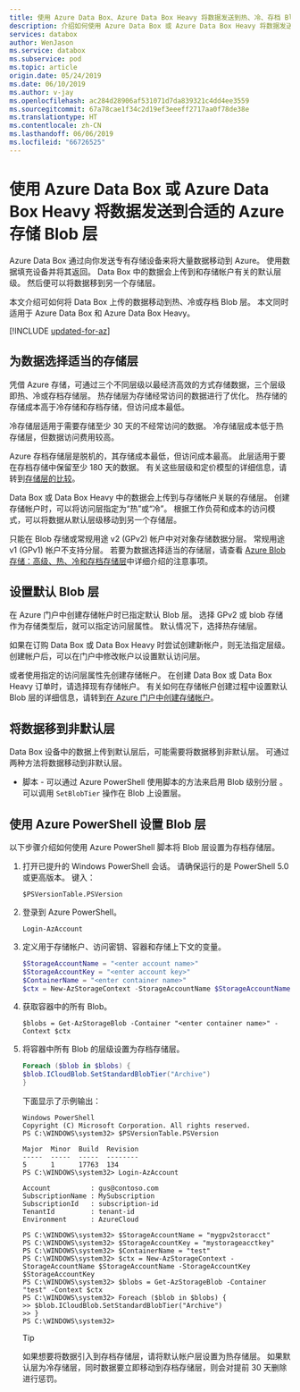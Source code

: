 ```yaml
---
title: 使用 Azure Data Box、Azure Data Box Heavy 将数据发送到热、冷、存档 Blob 层 | 数据中的 Microsoft Docs
description: 介绍如何使用 Azure Data Box 或 Azure Data Box Heavy 将数据发送到合适的块 Blob 存储层（如热、冷或存档存储层）
services: databox
author: WenJason
ms.service: databox
ms.subservice: pod
ms.topic: article
origin.date: 05/24/2019
ms.date: 06/10/2019
ms.author: v-jay
ms.openlocfilehash: ac284d28906af531071d7da839321c4dd4ee3559
ms.sourcegitcommit: 67a78cae1f34c2d19ef3eeeff2717aa0f78de38e
ms.translationtype: HT
ms.contentlocale: zh-CN
ms.lasthandoff: 06/06/2019
ms.locfileid: "66726525"
---
```

# <a name="use-azure-data-box-or-azure-data-box-heavy-to-send-data-to-appropriate-azure-storage-blob-tier"></a>使用 Azure Data Box 或 Azure Data Box Heavy 将数据发送到合适的 Azure 存储 Blob 层

Azure Data Box 通过向你发送专有存储设备来将大量数据移动到 Azure。 使用数据填充设备并将其返回。 Data Box 中的数据会上传到和存储帐户有关的默认层级。 然后便可以将数据移到另一个存储层。

本文介绍可如何将 Data Box 上传的数据移动到热、冷或存档 Blob 层。 本文同时适用于 Azure Data Box 和 Azure Data Box Heavy。

[!INCLUDE [updated-for-az](../../includes/updated-for-az.md)]

## <a name="choose-the-correct-storage-tier-for-your-data"></a>为数据选择适当的存储层

凭借 Azure 存储，可通过三个不同层级以最经济高效的方式存储数据，三个层级即热、冷或存档存储层。 热存储层为存储经常访问的数据进行了优化。 热存储的存储成本高于冷存储和存档存储，但访问成本最低。

冷存储层适用于需要存储至少 30 天的不经常访问的数据。 冷存储层成本低于热存储层，但数据访问费用较高。

Azure 存档存储层是脱机的，其存储成本最低，但访问成本最高。 此层适用于要在存档存储中保留至少 180 天的数据。 有关这些层级和定价模型的详细信息，请转到[存储层的比较](/storage/blobs/storage-blob-storage-tiers)。

Data Box 或 Data Box Heavy 中的数据会上传到与存储帐户关联的存储层。 创建存储帐户时，可以将访问层指定为“热”或“冷”。 根据工作负荷和成本的访问模式，可以将数据从默认层级移动到另一个存储层。

只能在 Blob 存储或常规用途 v2 (GPv2) 帐户中对对象存储数据分层。 常规用途 v1 (GPv1) 帐户不支持分层。 若要为数据选择适当的存储层，请查看 [Azure Blob 存储：高级、热、冷和存档存储层](https://docs.microsoft.com/azure/storage/blobs/storage-blob-storage-tiers)中详细介绍的注意事项。

## <a name="set-a-default-blob-tier"></a>设置默认 Blob 层

在 Azure 门户中创建存储帐户时已指定默认 Blob 层。 选择 GPv2 或 blob 存储作为存储类型后，就可以指定访问层属性。 默认情况下，选择热存储层。

如果在订购 Data Box 或 Data Box Heavy 时尝试创建新帐户，则无法指定层级。 创建帐户后，可以在门户中修改帐户以设置默认访问层。

或者使用指定的访问层属性先创建存储帐户。 在创建 Data Box 或 Data Box Heavy 订单时，请选择现有存储帐户。 有关如何在存储帐户创建过程中设置默认 Blob 层的详细信息，请转到[在 Azure 门户中创建存储帐户](/storage/common/storage-quickstart-create-account?tabs=portal)。

## <a name="move-data-to-a-non-default-tier"></a>将数据移到非默认层

Data Box 设备中的数据上传到默认层后，可能需要将数据移到非默认层。 可通过两种方法将数据移动到非默认层。

- 脚本 - 可以通过 Azure PowerShell 使用脚本的方法来启用 Blob 级别分层  。 可以调用 `SetBlobTier` 操作在 Blob 上设置层。

## <a name="use-azure-powershell-to-set-the-blob-tier"></a>使用 Azure PowerShell 设置 Blob 层

以下步骤介绍如何使用 Azure PowerShell 脚本将 Blob 层设置为存档存储层。

1. 打开已提升的 Windows PowerShell 会话。 请确保运行的是 PowerShell 5.0 或更高版本。 键入：

   `$PSVersionTable.PSVersion`     

2. 登录到 Azure PowerShell。 

   `Login-AzAccount`  

3. 定义用于存储帐户、访问密钥、容器和存储上下文的变量。

    ```powershell
    $StorageAccountName = "<enter account name>"
    $StorageAccountKey = "<enter account key>"
    $ContainerName = "<enter container name>"
    $ctx = New-AzStorageContext -StorageAccountName $StorageAccountName -StorageAccountKey $StorageAccountKey
    ```

4. 获取容器中的所有 Blob。

    `$blobs = Get-AzStorageBlob -Container "<enter container name>" -Context $ctx`
 
5. 将容器中所有 Blob 的层级设置为存档存储层。

    ```powershell
    Foreach ($blob in $blobs) {
    $blob.ICloudBlob.SetStandardBlobTier("Archive")
    }
    ```

    下面显示了示例输出：

    ```
    Windows PowerShell
    Copyright (C) Microsoft Corporation. All rights reserved.
    PS C:\WINDOWS\system32> $PSVersionTable.PSVersion

    Major  Minor  Build  Revision
    -----  -----  -----  --------
    5      1      17763  134
    PS C:\WINDOWS\system32> Login-AzAccount

    Account          : gus@contoso.com
    SubscriptionName : MySubscription
    SubscriptionId   : subscription-id
    TenantId         : tenant-id
    Environment      : AzureCloud

    PS C:\WINDOWS\system32> $StorageAccountName = "mygpv2storacct"
    PS C:\WINDOWS\system32> $StorageAccountKey = "mystorageacctkey"
    PS C:\WINDOWS\system32> $ContainerName = "test"
    PS C:\WINDOWS\system32> $ctx = New-AzStorageContext -StorageAccountName $StorageAccountName -StorageAccountKey $StorageAccountKey
    PS C:\WINDOWS\system32> $blobs = Get-AzStorageBlob -Container "test" -Context $ctx
    PS C:\WINDOWS\system32> Foreach ($blob in $blobs) {
    >> $blob.ICloudBlob.SetStandardBlobTier("Archive")
    >> }
    PS C:\WINDOWS\system32>
    ```
   > [!TIP]
   > 如果想要将数据引入到存档存储层，请将默认帐户层设置为热存储层。 如果默认层为冷存储层，同时数据要立即移动到存档存储层，则会对提前 30 天删除进行惩罚。

